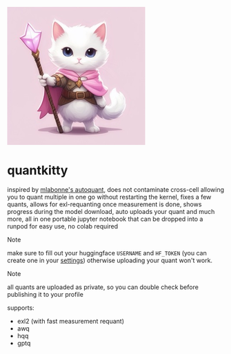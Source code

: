 ![logo](logo.jpeg)

# quantkitty

inspired by [mlabonne's autoquant](https://twitter.com/maximelabonne/status/1775095198898422072), does not contaminate cross-cell allowing you to quant multiple in one go without restarting the kernel, fixes a few quants, allows for exl-requanting once measurement is done, shows progress during the model download, auto uploads your quant and much more, all in one portable jupyter notebook that can be dropped into a runpod for easy use, no colab required

> [!NOTE]
> make sure to fill out your huggingface `USERNAME` and `HF_TOKEN` (you can create one in your [settings](https://huggingface.co/settings/tokens)) otherwise uploading your quant won't work.

> [!NOTE]
> all quants are uploaded as private, so you can double check before publishing it to your profile

supports:
- exl2 (with fast measurement requant)
- awq
- hqq
- gptq
